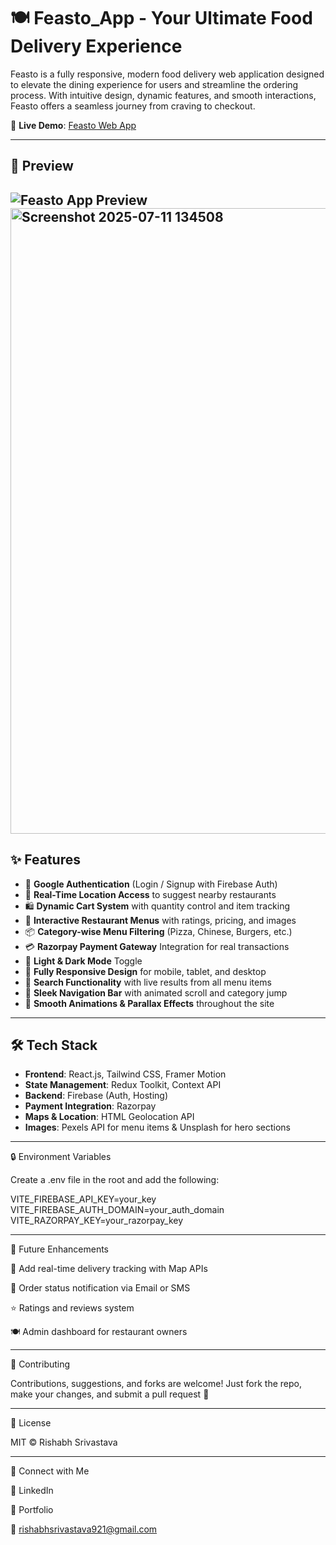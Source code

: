 
# 🍽️ Feasto_App - Your Ultimate Food Delivery Experience

Feasto is a fully responsive, modern food delivery web application designed to elevate the dining experience for users and streamline the ordering process. With intuitive design, dynamic features, and smooth interactions, Feasto offers a seamless journey from craving to checkout.  

🚀 **Live Demo**: [Feasto Web App](https://risshhubh.github.io/Feasto_App/)

---

## 📸 Preview

![Feasto App Preview](https://drive.google.com/file/d/1iuq9YQua84FdBpVz_XlVGIThKYZ82vlC/view?usp=sharing)
<img width="1916" height="1001" alt="Screenshot 2025-07-11 134508" src="https://github.com/user-attachments/assets/9fbd3b4c-7d21-4fdf-8d73-dc36dd43238a" />
---

## ✨ Features

- 🔐 **Google Authentication** (Login / Signup with Firebase Auth)
- 📍 **Real-Time Location Access** to suggest nearby restaurants
- 🛍️ **Dynamic Cart System** with quantity control and item tracking
- 🍔 **Interactive Restaurant Menus** with ratings, pricing, and images
- 📦 **Category-wise Menu Filtering** (Pizza, Chinese, Burgers, etc.)
- 💳 **Razorpay Payment Gateway** Integration for real transactions
- 🌙 **Light & Dark Mode** Toggle
- 📱 **Fully Responsive Design** for mobile, tablet, and desktop
- 🔎 **Search Functionality** with live results from all menu items
- 🧭 **Sleek Navigation Bar** with animated scroll and category jump
- 💬 **Smooth Animations & Parallax Effects** throughout the site

---

## 🛠️ Tech Stack

- **Frontend**: React.js, Tailwind CSS, Framer Motion  
- **State Management**: Redux Toolkit, Context API  
- **Backend**: Firebase (Auth, Hosting)  
- **Payment Integration**: Razorpay  
- **Maps & Location**: HTML Geolocation API  
- **Images**: Pexels API for menu items & Unsplash for hero sections

---

🔒 Environment Variables

Create a .env file in the root and add the following:

VITE_FIREBASE_API_KEY=your_key
VITE_FIREBASE_AUTH_DOMAIN=your_auth_domain
VITE_RAZORPAY_KEY=your_razorpay_key


---

📌 Future Enhancements

🛵 Add real-time delivery tracking with Map APIs

📧 Order status notification via Email or SMS

⭐ Ratings and reviews system

🍽️ Admin dashboard for restaurant owners



---

🙌 Contributing

Contributions, suggestions, and forks are welcome!
Just fork the repo, make your changes, and submit a pull request 🚀


---

📄 License

MIT © Rishabh Srivastava


---

🔗 Connect with Me

🔗 LinkedIn

💼 Portfolio

📧 rishabhsrivastava921@gmail.com
